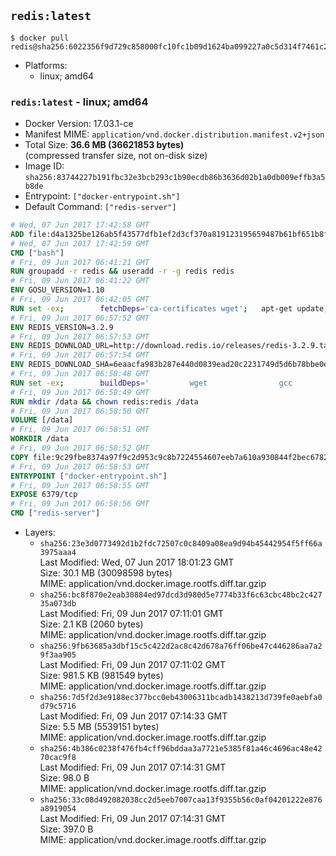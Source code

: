 ## `redis:latest`

```console
$ docker pull redis@sha256:6022356f9d729c858000fc10fc1b09d1624ba099227a0c5d314f7461c2fe6020
```

-	Platforms:
	-	linux; amd64

### `redis:latest` - linux; amd64

-	Docker Version: 17.03.1-ce
-	Manifest MIME: `application/vnd.docker.distribution.manifest.v2+json`
-	Total Size: **36.6 MB (36621853 bytes)**  
	(compressed transfer size, not on-disk size)
-	Image ID: `sha256:83744227b191fbc32e3bcb293c1b90ecdb86b3636d02b1a0db009effb3a5b8de`
-	Entrypoint: `["docker-entrypoint.sh"]`
-	Default Command: `["redis-server"]`

```dockerfile
# Wed, 07 Jun 2017 17:42:58 GMT
ADD file:d4a1325be126ab5f43577dfb1ef2d3cf370a819123195659487b61bf651b8f00 in / 
# Wed, 07 Jun 2017 17:42:59 GMT
CMD ["bash"]
# Fri, 09 Jun 2017 06:41:21 GMT
RUN groupadd -r redis && useradd -r -g redis redis
# Fri, 09 Jun 2017 06:41:22 GMT
ENV GOSU_VERSION=1.10
# Fri, 09 Jun 2017 06:42:05 GMT
RUN set -ex; 		fetchDeps='ca-certificates wget'; 	apt-get update; 	apt-get install -y --no-install-recommends $fetchDeps; 	rm -rf /var/lib/apt/lists/*; 		dpkgArch="$(dpkg --print-architecture | awk -F- '{ print $NF }')"; 	wget -O /usr/local/bin/gosu "https://github.com/tianon/gosu/releases/download/$GOSU_VERSION/gosu-$dpkgArch"; 	wget -O /usr/local/bin/gosu.asc "https://github.com/tianon/gosu/releases/download/$GOSU_VERSION/gosu-$dpkgArch.asc"; 	export GNUPGHOME="$(mktemp -d)"; 	gpg --keyserver ha.pool.sks-keyservers.net --recv-keys B42F6819007F00F88E364FD4036A9C25BF357DD4; 	gpg --batch --verify /usr/local/bin/gosu.asc /usr/local/bin/gosu; 	rm -r "$GNUPGHOME" /usr/local/bin/gosu.asc; 	chmod +x /usr/local/bin/gosu; 	gosu nobody true; 		apt-get purge -y --auto-remove $fetchDeps
# Fri, 09 Jun 2017 06:57:52 GMT
ENV REDIS_VERSION=3.2.9
# Fri, 09 Jun 2017 06:57:53 GMT
ENV REDIS_DOWNLOAD_URL=http://download.redis.io/releases/redis-3.2.9.tar.gz
# Fri, 09 Jun 2017 06:57:54 GMT
ENV REDIS_DOWNLOAD_SHA=6eaacfa983b287e440d0839ead20c2231749d5d6b78bbe0e0ffa3a890c59ff26
# Fri, 09 Jun 2017 06:58:48 GMT
RUN set -ex; 		buildDeps=' 		wget 				gcc 		libc6-dev 		make 	'; 	apt-get update; 	apt-get install -y $buildDeps --no-install-recommends; 	rm -rf /var/lib/apt/lists/*; 		wget -O redis.tar.gz "$REDIS_DOWNLOAD_URL"; 	echo "$REDIS_DOWNLOAD_SHA *redis.tar.gz" | sha256sum -c -; 	mkdir -p /usr/src/redis; 	tar -xzf redis.tar.gz -C /usr/src/redis --strip-components=1; 	rm redis.tar.gz; 		grep -q '^#define CONFIG_DEFAULT_PROTECTED_MODE 1$' /usr/src/redis/src/server.h; 	sed -ri 's!^(#define CONFIG_DEFAULT_PROTECTED_MODE) 1$!\1 0!' /usr/src/redis/src/server.h; 	grep -q '^#define CONFIG_DEFAULT_PROTECTED_MODE 0$' /usr/src/redis/src/server.h; 		make -C /usr/src/redis -j "$(nproc)"; 	make -C /usr/src/redis install; 		rm -r /usr/src/redis; 		apt-get purge -y --auto-remove $buildDeps
# Fri, 09 Jun 2017 06:58:49 GMT
RUN mkdir /data && chown redis:redis /data
# Fri, 09 Jun 2017 06:58:50 GMT
VOLUME [/data]
# Fri, 09 Jun 2017 06:58:51 GMT
WORKDIR /data
# Fri, 09 Jun 2017 06:58:52 GMT
COPY file:9c29fbe8374a97f9c2d953c9c8b7224554607eeb7a610a930844f2bec678265c in /usr/local/bin/ 
# Fri, 09 Jun 2017 06:58:53 GMT
ENTRYPOINT ["docker-entrypoint.sh"]
# Fri, 09 Jun 2017 06:58:55 GMT
EXPOSE 6379/tcp
# Fri, 09 Jun 2017 06:58:56 GMT
CMD ["redis-server"]
```

-	Layers:
	-	`sha256:23e3d0773492d1b2fdc72507c0c8409a08ea9d94b45442954f5ff66a3975aaa4`  
		Last Modified: Wed, 07 Jun 2017 18:01:23 GMT  
		Size: 30.1 MB (30098598 bytes)  
		MIME: application/vnd.docker.image.rootfs.diff.tar.gzip
	-	`sha256:bc8f870e2eab30884ed97dcd3d980d5e7774b33f6c63cbc48bc2c42735a073db`  
		Last Modified: Fri, 09 Jun 2017 07:11:01 GMT  
		Size: 2.1 KB (2060 bytes)  
		MIME: application/vnd.docker.image.rootfs.diff.tar.gzip
	-	`sha256:9fb63685a3dbf15c5c422d2ac8c42d678a76ff06be47c446286aa7a29f3aa905`  
		Last Modified: Fri, 09 Jun 2017 07:11:02 GMT  
		Size: 981.5 KB (981549 bytes)  
		MIME: application/vnd.docker.image.rootfs.diff.tar.gzip
	-	`sha256:7d5f2d3e9188ec377bcc0eb43006311bcadb1438213d739fe0aebfa0d79c5716`  
		Last Modified: Fri, 09 Jun 2017 07:14:33 GMT  
		Size: 5.5 MB (5539151 bytes)  
		MIME: application/vnd.docker.image.rootfs.diff.tar.gzip
	-	`sha256:4b386c0238f476fb4cff96bddaa3a7721e5385f81a46c4696ac48e4270cac9f8`  
		Last Modified: Fri, 09 Jun 2017 07:14:31 GMT  
		Size: 98.0 B  
		MIME: application/vnd.docker.image.rootfs.diff.tar.gzip
	-	`sha256:33c08d492082038cc2d5eeb7007caa13f9355b56c0af04201222e876a8919054`  
		Last Modified: Fri, 09 Jun 2017 07:14:31 GMT  
		Size: 397.0 B  
		MIME: application/vnd.docker.image.rootfs.diff.tar.gzip

